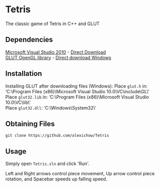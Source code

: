# Tetris
The classic game of Tetris in C++ and GLUT

## Dependencies

[Microsoft Visual Studio 2010](http://www.visualstudio.com/en-us/downloads/download-visual-studio-vs#DownloadFamilies_4) - [Direct Download](http://go.microsoft.com/?linkid=9709949)  
[GLUT OpenGL library](https://www.opengl.org/resources/libraries/glut/glut_downloads.php) - [Direct download Windows](http://user.xmission.com/~nate/glut/glut-3.7.6-bin.zip)

## Installation 

Installing GLUT after downloading files (Windows):
Place `glut.h` in: ‘C:\Program Files (x86)\Microsoft Visual Studio 10.0\VC\include\GL\’  
Place `glut32.lib` in: ‘C:\Program Files (x86)\Microsoft Visual Studio 10.0\VC\lib\’  
Place `glut32.dll`: ‘C:\Windows\System32\’

## Obtaining Files

`git clone https://github.com/alexichow/Tetris`

## Usage

Simply open `Tetris.sln` and click 'Run'.

Left and Right arrows control piece movement, Up arrow control piece rotation, and Spacebar speeds up falling speed.

